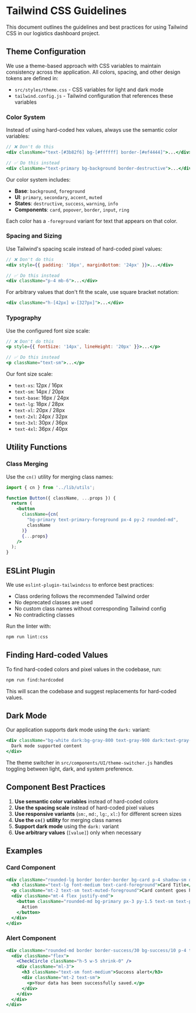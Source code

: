 # Tailwind CSS Guidelines

This document outlines the guidelines and best practices for using Tailwind CSS in our logistics dashboard project.

## Theme Configuration

We use a theme-based approach with CSS variables to maintain consistency across the application. All colors, spacing, and other design tokens are defined in:

- `src/styles/theme.css` - CSS variables for light and dark mode
- `tailwind.config.js` - Tailwind configuration that references these variables

### Color System

Instead of using hard-coded hex values, always use the semantic color variables:

```jsx
// ❌ Don't do this
<div className="text-[#3b82f6] bg-[#ffffff] border-[#ef4444]">...</div>

// ✅ Do this instead
<div className="text-primary bg-background border-destructive">...</div>
```

Our color system includes:

- **Base**: `background`, `foreground`
- **UI**: `primary`, `secondary`, `accent`, `muted`
- **States**: `destructive`, `success`, `warning`, `info`
- **Components**: `card`, `popover`, `border`, `input`, `ring`

Each color has a `-foreground` variant for text that appears on that color.

### Spacing and Sizing

Use Tailwind's spacing scale instead of hard-coded pixel values:

```jsx
// ❌ Don't do this
<div style={{ padding: '16px', marginBottom: '24px' }}>...</div>

// ✅ Do this instead
<div className="p-4 mb-6">...</div>
```

For arbitrary values that don't fit the scale, use square bracket notation:

```jsx
<div className="h-[42px] w-[327px]">...</div>
```

### Typography

Use the configured font size scale:

```jsx
// ❌ Don't do this
<p style={{ fontSize: '14px', lineHeight: '20px' }}>...</p>

// ✅ Do this instead
<p className="text-sm">...</p>
```

Our font size scale:
- `text-xs`: 12px / 16px
- `text-sm`: 14px / 20px
- `text-base`: 16px / 24px
- `text-lg`: 18px / 28px
- `text-xl`: 20px / 28px
- `text-2xl`: 24px / 32px
- `text-3xl`: 30px / 36px
- `text-4xl`: 36px / 40px

## Utility Functions

### Class Merging

Use the `cn()` utility for merging class names:

```jsx
import { cn } from '../lib/utils';

function Button({ className, ...props }) {
  return (
    <button 
      className={cn(
        "bg-primary text-primary-foreground px-4 py-2 rounded-md",
        className
      )}
      {...props}
    />
  );
}
```

## ESLint Plugin

We use `eslint-plugin-tailwindcss` to enforce best practices:

- Class ordering follows the recommended Tailwind order
- No deprecated classes are used
- No custom class names without corresponding Tailwind config
- No contradicting classes

Run the linter with:

```bash
npm run lint:css
```

## Finding Hard-coded Values

To find hard-coded colors and pixel values in the codebase, run:

```bash
npm run find:hardcoded
```

This will scan the codebase and suggest replacements for hard-coded values.

## Dark Mode

Our application supports dark mode using the `dark:` variant:

```jsx
<div className="bg-white dark:bg-gray-800 text-gray-900 dark:text-gray-100">
  Dark mode supported content
</div>
```

The theme switcher in `src/components/UI/theme-switcher.js` handles toggling between light, dark, and system preference.

## Component Best Practices

1. **Use semantic color variables** instead of hard-coded colors
2. **Use the spacing scale** instead of hard-coded pixel values
3. **Use responsive variants** (`sm:`, `md:`, `lg:`, `xl:`) for different screen sizes
4. **Use the `cn()` utility** for merging class names
5. **Support dark mode** using the `dark:` variant
6. **Use arbitrary values** (`[value]`) only when necessary

## Examples

### Card Component

```jsx
<div className="rounded-lg border border-border bg-card p-4 shadow-sm dark:border-border/50">
  <h3 className="text-lg font-medium text-card-foreground">Card Title</h3>
  <p className="mt-2 text-sm text-muted-foreground">Card content goes here...</p>
  <div className="mt-4 flex justify-end">
    <button className="rounded-md bg-primary px-3 py-1.5 text-sm text-primary-foreground">
      Action
    </button>
  </div>
</div>
```

### Alert Component

```jsx
<div className="rounded-md border border-success/30 bg-success/10 p-4 text-success">
  <div className="flex">
    <CheckCircle className="h-5 w-5 shrink-0" />
    <div className="ml-3">
      <h3 className="text-sm font-medium">Success alert</h3>
      <div className="mt-2 text-sm">
        <p>Your data has been successfully saved.</p>
      </div>
    </div>
  </div>
</div>
``` 